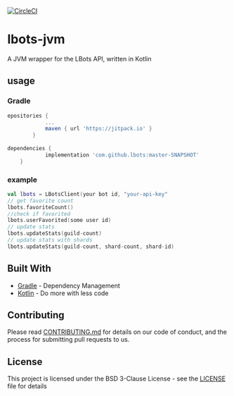 [![CircleCI](https://circleci.com/gh/lbots/lbots-jvm.svg?style=svg)](https://circleci.com/gh/lbots/lbots-jvm)
# lbots-jvm
A JVM wrapper for the LBots API, written in Kotlin

## usage
### Gradle
```gradle
epositories {
			...
			maven { url 'https://jitpack.io' }
		}
		
dependencies {
	        implementation 'com.github.lbots:master-SNAPSHOT'
	}
```

### example
```kotlin
val lbots = LBotsClient(your bot id, "your-api-key"
// get favorite count
lbots.favoriteCount()
//check if favorited
lbots.userFavorited(some user id)
// update stats
lbots.updateStats(guild-count)
// update stats with shards
lbots.updateStats(guild-count, shard-count, shard-id)
```
## Built With

* [Gradle](https://gradle.org/) - Dependency Management
* [Kotlin](https://kotlinlang.org/) - Do more with less code

## Contributing

Please read [CONTRIBUTING.md](CONTRIBUTING.md) for details on our code of conduct, and the process for submitting pull requests to us.

## License

This project is licensed under the BSD 3-Clause License - see the [LICENSE](LICENSE) file for details

